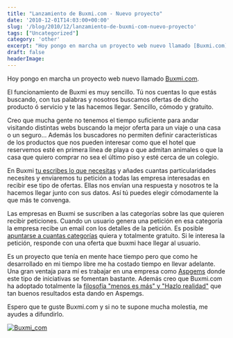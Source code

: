 ```yaml
---
title: "Lanzamiento de Buxmi.com - Nuevo proyecto"
date: '2010-12-01T14:03:00+00:00'
slug: '/blog/2010/12/lanzamiento-de-buxmi-com-nuevo-proyecto'
tags: ["Uncategorized"]
category: 'other'
excerpt: "Hoy pongo en marcha un proyecto web nuevo llamado [Buxmi.com]("
draft: false
headerImage:
---
```

Hoy pongo en marcha un proyecto web nuevo llamado [Buxmi.com](http://static.squarespace.com/static/5303797ae4b0c6ad9e43f072/5303ce80e4b0400995a883d6/5303cf35e4b0400995a88b0c/1392758581676/?format=original "Buscamos lo que necesitas").

El funcionamiento de Buxmi es muy sencillo. Tú nos cuentas lo que estás buscando, con tus palabras y nosotros buscamos ofertas de dicho producto ó servicio y te las hacemos llegar. Sencillo, cómodo y gratuito.

Creo que mucha gente no tenemos el tiempo suficiente para andar visitando distintas webs buscando la mejor oferta para un viaje o una casa o un seguro... Además los buscadores no permiten definir características de los productos que nos pueden interesar como que el hotel que reservemos esté en primera línea de playa o que admitan animales o que la casa que quiero comprar no sea el último piso y esté cerca de un colegio.

En Buxmi [tu escribes lo que necesitas](http://buxmi.com/es/ "Pidenos lo que quieras") y añades cuantas particularidades necesites y enviaremos tu petición a todas las empresa interesadas en recibir ese tipo de ofertas. Ellas nos envían una respuesta y nosotros te la hacemos llegar junto con sus datos. Así tú puedes elegir cómodamente la que más te convenga.

Las empresas en Buxmi se suscriben a las categorías sobre las que quieren recibir peticiones. Cuando un usuario genera una petición en esa categoría la empresa recibe un email con los detalles de la petición. Es posible [apuntarse a cuantas categorías](http://buxmi.com/es/empresas/new "Alta de empresas gratis") quiera y totalmente gratuito. Si le interesa la petición, responde con una oferta que buxmi hace llegar al usuario.

Es un proyecto que tenía en mente hace tiempo pero que como he desarrollado en mi tiempo libre me ha costado tiempo en llevar adelante. Una gran ventaja para mí es trabajar en una empresa como [Aspgems](http://static.squarespace.com/static/5303797ae4b0c6ad9e43f072/5303ce80e4b0400995a883d6/5303cf35e4b0400995a88b0c/1392758581676/?format=original "desarrollo web ágil") donde este tipo de iniciativas se fomentan bastante. Además creo que Buxmi.com ha adoptado totalmente la [filosofía "menos es más" y "Hazlo realidad"](http://yonativodigital.com/2010/11/26/charla-menos-es-mas-y-hazlo-realidad-en-movistar/ "menos es mas aspgems") que tan buenos resultados esta dando en Aspemgs.

Espero que te guste Buxmi.com y si no te supone mucha molestia, me ayudes a difundirlo.

[![Buxmi_com](http://static.squarespace.com/static/5303797ae4b0c6ad9e43f072/5303ce80e4b0400995a883d6/5303cf38e4b0400995a88b33/1392758584779/buxmi_com-scaled1000.jpg?format=original)](http://static.squarespace.com/static/5303797ae4b0c6ad9e43f072/5303ce80e4b0400995a883d6/5303cf38e4b0400995a88b30/1392758584585/buxmi_com-scaled1000.jpg?format=original)
